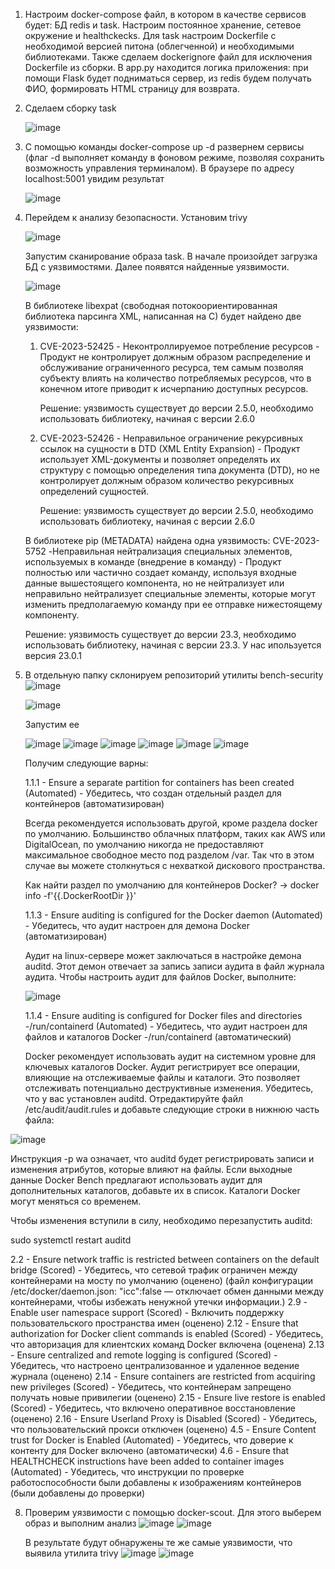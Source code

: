 1. Настроим docker-compose файл, в котором в качестве сервисов будет: БД redis и task. Настроим постоянное хранение, сетевое окружение и healthckecks. Для task настроим Dockerfile с необходимой версией питона (облегченной) и необходимыми библиотеками.
Также сделаем dockerignore файл для исключения Dockerfile из сборки. В app.py находится логика приложения: при помощи Flask будет подниматься сервер, из redis будем получать ФИО, формировать HTML страницу для возврата.
2. Сделаем сборку task
   
   ![image](https://github.com/egorvozhzhov/docker-test/assets/71019753/db5d2afb-49bf-4e46-b8b2-be618a6cc223)
4. С помощью команды docker-compose up -d развернем сервисы (флаг -d выполняет команду в фоновом режиме, позволяя сохранить возможность управления терминалом). В браузере по адресу localhost:5001 увидим результат

   ![image](https://github.com/egorvozhzhov/docker-test/assets/71019753/ca80f44a-9261-461a-b76a-26fc037371b2)

5. Перейдем к анализу безопасности. Установим trivy

   ![image](https://github.com/egorvozhzhov/docker-test/assets/71019753/7183e3b9-f70f-46bc-a4f0-7ba0e8653aa1)

   Запустим сканирование образа task. В начале произойдет загрузка БД с уязвимостями. Далее появятся найденные уязвимости.

   ![image](https://github.com/egorvozhzhov/docker-test/assets/71019753/a2c1653a-6cb3-44cf-80ce-ee10a29b72c7)

   В библиотеке libexpat (свободная потокоориентированная библиотека парсинга XML, написанная на C) будет найдено две уязвимости:
   1. CVE-2023-52425 - Неконтроллируемое потребление ресурсов - Продукт не контролирует должным образом распределение и обслуживание ограниченного ресурса, тем самым позволяя субъекту влиять на количество потребляемых ресурсов, что в конечном итоге приводит к исчерпанию доступных ресурсов.

      Решение: уязвимость существует до версии 2.5.0, необходимо использовать библиотеку, начиная с версии 2.6.0
   2. CVE-2023-52426 - Неправильное ограничение рекурсивных ссылок на сущности в DTD (XML Entity Expansion) - Продукт использует XML-документы и позволяет определять их структуру с помощью определения типа документа (DTD), но не контролирует должным образом количество рекурсивных определений сущностей.

      Решение: уязвимость существует до версии 2.5.0, необходимо использовать библиотеку, начиная с версии 2.6.0
   

   В библиотеке pip (METADATA) найдена одна уязвимость:
   CVE-2023-5752 -Неправильная нейтрализация специальных элементов, используемых в команде (внедрение в команду) - Продукт полностью или частично создает команду, используя входные данные вышестоящего компонента, но не нейтрализует или неправильно нейтрализует специальные элементы, которые могут изменить предполагаемую команду при ее отправке нижестоящему компоненту.

   Решение: уязвимость существует до версии 23.3, необходимо использовать библиотеку, начиная с версии 23.3. У нас ипользуется версия 23.0.1

6. В отдельную папку склонируем репозиторий утилиты bench-security
   ![image](https://github.com/egorvozhzhov/docker-test/assets/71019753/682157ac-daa3-4ec0-a867-dd4e37762d75)

   ![image](https://github.com/egorvozhzhov/docker-test/assets/71019753/e0baa5f2-c61b-4d5c-9a2f-7c10f94e8bdc)

   Запустим ее

   ![image](https://github.com/egorvozhzhov/docker-test/assets/71019753/ce661708-d6a6-4998-a6ec-265d6a2267a5)
   ![image](https://github.com/egorvozhzhov/docker-test/assets/71019753/dd9415e5-656e-41f5-ac09-264f4ac1ed23)
   ![image](https://github.com/egorvozhzhov/docker-test/assets/71019753/1f192a8a-90d3-4aa0-9655-1d0dcaeb37ac)
   ![image](https://github.com/egorvozhzhov/docker-test/assets/71019753/c9957a71-df54-4663-ad0c-125e25293455)
   ![image](https://github.com/egorvozhzhov/docker-test/assets/71019753/c4b9b874-9ab9-4420-8dfe-6cc91e756b60)
   ![image](https://github.com/egorvozhzhov/docker-test/assets/71019753/4731c784-2f40-46d3-8aee-a653a520b002)

   Получим следующие варны:
   
   1.1.1 - Ensure a separate partition for containers has been created (Automated) - Убедитесь, что создан отдельный раздел для контейнеров (автоматизирован)

   Всегда рекомендуется использовать другой, кроме раздела docker по умолчанию. Большинство облачных платформ, таких как AWS или DigitalOcean, по умолчанию никогда не предоставляют максимальное свободное место под разделом /var.       Так что в этом случае вы можете столкнуться с нехваткой дискового пространства. 

   Как найти раздел по умолчанию для контейнеров Docker? -> docker info -f'{{.DockerRootDir }}'

   
   1.1.3 - Ensure auditing is configured for the Docker daemon (Automated) - Убедитесь, что аудит настроен для демона Docker (автоматизирован)

   
   Аудит на linux-сервере может заключаться в настройке демона auditd. Этот демон отвечает за запись записи аудита в файл журнала аудита. Чтобы настроить аудит для файлов Docker, выполните:


   ![image](https://github.com/egorvozhzhov/docker-test/assets/71019753/ba844651-decd-414e-888f-1aaeb08c16de)



   1.1.4 - Ensure auditing is configured for Docker files and directories -/run/containerd (Automated) - Убедитесь, что аудит настроен для файлов и каталогов Docker -/run/containerd (автоматический)


   Docker рекомендует использовать аудит на системном уровне для ключевых каталогов Docker. Аудит регистрирует все операции, влияющие на отслеживаемые файлы и каталоги. Это позволяет отслеживать потенциально деструктивные изменения. Убедитесь, что у вас установлен auditd. Отредактируйте файл /etc/audit/audit.rules и добавьте следующие строки в нижнюю часть файла:


![image](https://github.com/egorvozhzhov/docker-test/assets/71019753/f9826506-1701-4899-987a-f927fcd8d700)


Инструкция -p wa означает, что auditd будет регистрировать записи и изменения атрибутов, которые влияют на файлы. Если выходные данные Docker Bench предлагают использовать аудит для дополнительных каталогов, добавьте их в список. Каталоги Docker могут меняться со временем.

Чтобы изменения вступили в силу, необходимо перезапустить auditd:

sudo systemctl restart auditd
      
   
   2.2 - Ensure network traffic is restricted between containers on the default bridge (Scored) - Убедитесь, что сетевой трафик ограничен между контейнерами на мосту по умолчанию (оценено) (файл конфигурации /etc/docker/daemon.json:
"icc":false — отключает обмен данными между контейнерами, чтобы избежать ненужной утечки информации.)
   2.9 - Enable user namespace support (Scored) - Включить поддержку пользовательского пространства имен (оценено)
   2.12 - Ensure that authorization for Docker client commands is enabled (Scored) - Убедитесь, что авторизация для клиентских команд Docker включена (оценена)
   2.13 - Ensure centralized and remote logging is configured (Scored) - Убедитесь, что настроено централизованное и удаленное ведение журнала (оценено)
   2.14 - Ensure containers are restricted from acquiring new privileges (Scored) - Убедитесь, что контейнерам запрещено получать новые привилегии (оценено)
   2.15 - Ensure live restore is enabled (Scored) - Убедитесь, что включено оперативное восстановление (оценено)
   2.16 - Ensure Userland Proxy is Disabled (Scored) - Убедитесь, что пользовательский прокси отключен (оценено)
   4.5 - Ensure Content trust for Docker is Enabled (Automated) - Убедитесь, что доверие к контенту для Docker включено (автоматически)
   4.6 - Ensure that HEALTHCHECK instructions have been added to container images (Automated) - Убедитесь, что инструкции по проверке работоспособности были добавлены к изображениям контейнеров (были добавлены до проверки)

8. Проверим уязвимости с помощью docker-scout. Для этого выберем образ и выполним анализ
   ![image](https://github.com/egorvozhzhov/docker-test/assets/71019753/09526929-f31e-4667-afac-06cbb5365964)
   ![image](https://github.com/egorvozhzhov/docker-test/assets/71019753/4b842547-867b-4220-980f-9e2a8527b1e2)

   В результате будут обнаружены те же самые уязвимости, что выявила утилита trivy
   ![image](https://github.com/egorvozhzhov/docker-test/assets/71019753/eb1a2175-79e5-47b9-ab41-9049d605d4bd)
   ![image](https://github.com/egorvozhzhov/docker-test/assets/71019753/ce1e7e81-4d56-4814-b20b-25578824d331)




